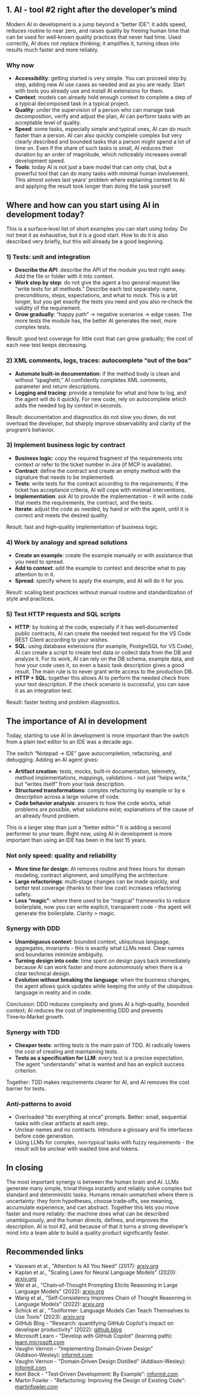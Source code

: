 ## 1. AI - tool #2 right after the developer’s mind

Modern AI in development is a jump beyond a “better IDE”: it adds speed, reduces routine to near zero, and raises quality by freeing human time that can be used for well‑known quality practices that never had time. Used correctly, AI does not replace thinking; it amplifies it, turning ideas into results much faster and more reliably.

### Why now

- **Accessibility**: getting started is very simple. You can proceed step by step, adding new AI use cases as needed and as you are ready. Start with tools you already use and install AI extensions for them.
- **Context**: models can already hold enough context to complete a step of a typical decomposed task in a typical project.
- **Quality**: under the supervision of a person who can manage task decomposition, verify and adjust the plan, AI can perform tasks with an acceptable level of quality.
- **Speed**: some tasks, especially simple and typical ones, AI can do much faster than a person. AI can also quickly complete complex but very clearly described and bounded tasks that a person might spend a lot of time on. Even if the share of such tasks is small, AI reduces their duration by an order of magnitude, which noticeably increases overall development speed.
- **Tools**: today AI is not just a bare model that can only chat, but a powerful tool that can do many tasks with minimal human involvement. This almost solves last years’ problem where explaining context to AI and applying the result took longer than doing the task yourself.

## Where and how can you start using AI in development today?

This is a surface‑level list of short examples you can start using today. Do not treat it as exhaustive, but it is a good start. How to do it is also described very briefly, but this will already be a good beginning.

### 1) Tests: unit and integration

- **Describe the API**: describe the API of the module you test right away. Add the file or folder with it into context.
- **Work step by step**: do not give the agent a too general request like “write tests for all methods.” Describe each test separately: name, preconditions, steps, expectations, and what to mock. This is a bit longer, but you get exactly the tests you need and you also re‑check the validity of the requirement.
- **Grow gradually**: “happy path” → negative scenarios → edge cases. The more tests the module has, the better AI generates the next, more complex tests.

Result: good test coverage for little cost that can grow gradually; the cost of each new test keeps decreasing.

### 2) XML comments, logs, traces: autocomplete “out of the box”

- **Automate built‑in documentation**: if the method body is clean and without “spaghetti,” AI confidently completes XML comments, parameter and return descriptions.
- **Logging and tracing**: provide a template for what and how to log, and the agent will do it quickly. For new code, rely on autocomplete which adds the needed log by context in seconds.

Result: documentation and diagnostics do not slow you down, do not overload the developer, but sharply improve observability and clarity of the program’s behavior.

### 3) Implement business logic by contract

- **Business logic**: copy the required fragment of the requirements into context or refer to the ticket number in Jira (if MCP is available).
- **Contract**: define the contract and create an empty method with the signature that needs to be implemented.
- **Tests**: write tests for the contract according to the requirements; if the ticket has acceptance criteria, AI will cope with minimal interventions.
- **Implementation**: ask AI to provide the implementation - it will write code that meets the requirements, the contract, and the tests.
- **Iterate**: adjust the code as needed, by hand or with the agent, until it is correct and meets the desired quality.

Result: fast and high‑quality implementation of business logic.

### 4) Work by analogy and spread solutions

- **Create an example**: create the example manually or with assistance that you need to spread.
- **Add to context**: add the example to context and describe what to pay attention to in it.
- **Spread**: specify where to apply the example, and AI will do it for you.

Result: scaling best practices without manual routine and standardization of style and practices.

### 5) Test HTTP requests and SQL scripts

- **HTTP**: by looking at the code, especially if it has well‑documented public contracts, AI can create the needed test request for the VS Code REST Client according to your wishes.
- **SQL**: using database extensions (for example, PostgreSQL for VS Code), AI can create a script to create test data or collect data from the DB and analyze it. For its work, AI can rely on the DB schema, example data, and how your code uses it, so even a basic task description gives a good result. The main rule is to never grant write access to the production DB.
- **HTTP + SQL**: together this allows AI to perform the needed check from your text description. If the check scenario is successful, you can save it as an integration test.

Result: faster testing and problem diagnostics.

## The importance of AI in development

Today, starting to use AI in development is more important than the switch from a plain text editor to an IDE was a decade ago.

The switch “Notepad → IDE” gave autocompletion, refactoring, and debugging. Adding an AI agent gives:

- **Artifact creation**: tests, mocks, built‑in documentation, telemetry, method implementations, mappings, validations - not just “helps write,” but “writes itself” from your task description.
- **Structured transformations**: complex refactoring by example or by a description across a large volume of code.
- **Code behavior analysis**: answers to how the code works, what problems are possible, what solutions exist; explanations of the cause of an already found problem.

This is a larger step than just a “better editor.” It is adding a second performer to your team. Right now, using AI in development is more important than using an IDE has been in the last 15 years.

### Not only speed: quality and reliability

- **More time for design**: AI removes routine and frees hours for domain modeling, contract alignment, and simplifying the architecture.
- **Large refactorings**: multi‑stage changes can be made quickly, and better test coverage (thanks to their low cost) increases refactoring safety.
- **Less “magic”**: where there used to be “magical” frameworks to reduce boilerplate, now you can write explicit, transparent code - the agent will generate the boilerplate. Clarity > magic.

### Synergy with DDD

- **Unambiguous context**: bounded context, ubiquitous language, aggregates, invariants - this is exactly what LLMs need. Clear names and boundaries minimize ambiguity.
- **Turning design into code**: time spent on design pays back immediately because AI can work faster and more autonomously when there is a clear technical design.
- **Evolution without breaking the language**: when the business changes, the agent allows quick updates while keeping the unity of the ubiquitous language in reality and in code.

Conclusion: DDD reduces complexity and gives AI a high‑quality, bounded context; AI reduces the cost of implementing DDD and prevents Time‑to‑Market growth.

### Synergy with TDD

- **Cheaper tests**: writing tests is the main pain of TDD. AI radically lowers the cost of creating and maintaining tests.
- **Tests as a specification for LLM**: every test is a precise expectation. The agent “understands” what is wanted and has an explicit success criterion.

Together: TDD makes requirements clearer for AI, and AI removes the cost barrier for tests.

### Anti‑patterns to avoid

- Overloaded “do everything at once” prompts. Better: small, sequential tasks with clear artifacts at each step.
- Unclear names and no contracts. Introduce a glossary and fix interfaces before code generation.
- Using LLMs for complex, non‑typical tasks with fuzzy requirements - the result will be unclear with wasted time and tokens.

## In closing

The most important synergy is between the human brain and AI. LLMs generate many simple, trivial things instantly and reliably solve complex but standard and deterministic tasks. Humans remain unmatched where there is uncertainty: they form hypotheses, choose trade‑offs, see meaning, accumulate experience, and can abstract. Together this lets you move faster and more reliably: the machine does what can be described unambiguously, and the human directs, defines, and improves the description. AI is tool #2, and because of that it turns a strong developer’s mind into a team able to build a quality product significantly faster.

## Recommended links

- Vaswani et al., "Attention Is All You Need" (2017): [arxiv.org](https://arxiv.org/abs/1706.03762)
- Kaplan et al., "Scaling Laws for Neural Language Models" (2020): [arxiv.org](https://arxiv.org/abs/2001.08361)
- Wei et al., "Chain‑of‑Thought Prompting Elicits Reasoning in Large Language Models" (2022): [arxiv.org](https://arxiv.org/abs/2201.11903)
- Wang et al., "Self‑Consistency Improves Chain of Thought Reasoning in Language Models" (2022): [arxiv.org](https://arxiv.org/abs/2203.11171)
- Schick et al., "Toolformer: Language Models Can Teach Themselves to Use Tools" (2023): [arxiv.org](https://arxiv.org/abs/2302.04761)
- GitHub Blog - "Research: quantifying GitHub Copilot's impact on developer productivity" (2022): [github.blog](https://github.blog/2022-09-07-research-quantifying-github-copilot-s-impact-on-developer-productivity/)
- Microsoft Learn - "Develop with GitHub Copilot" (learning path): [learn.microsoft.com](https://learn.microsoft.com/en-us/training/paths/ai-developer-github-copilot/)
- Vaughn Vernon - "Implementing Domain‑Driven Design" (Addison‑Wesley): [informit.com](https://www.informit.com/store/implementing-domain-driven-design-9780321834577)
- Vaughn Vernon - "Domain‑Driven Design Distilled" (Addison‑Wesley): [informit.com](https://www.informit.com/store/domain-driven-design-distilled-9780134434421)
- Kent Beck - "Test‑Driven Development: By Example": [informit.com](https://www.informit.com/store/test-driven-development-by-example-9780321146533)
- Martin Fowler - "Refactoring: Improving the Design of Existing Code": [martinfowler.com](https://martinfowler.com/books/refactoring.html)


